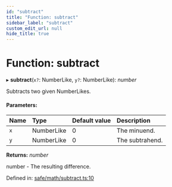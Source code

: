 ```yaml
---
id: "subtract"
title: "Function: subtract"
sidebar_label: "subtract"
custom_edit_url: null
hide_title: true
---
```


# Function: subtract

▸ **subtract**(`x?`: NumberLike, `y?`: NumberLike): *number*

Subtracts two given NumberLikes.

#### Parameters:

Name | Type | Default value | Description |
:------ | :------ | :------ | :------ |
`x` | NumberLike | 0 | The minuend.   |
`y` | NumberLike | 0 | The subtrahend.   |

**Returns:** *number*

number - The resulting difference.

Defined in: [safe/math/subtract.ts:10](https://github.com/diced/hikidashi/blob/4f12be0/src/safe/math/subtract.ts#L10)
